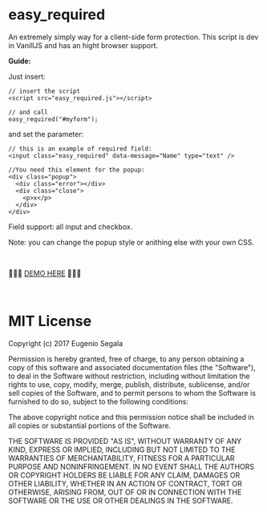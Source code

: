 # easy_required

An extremely simply way for a client-side form protection.
This script is dev in VanillJS and has an hight browser support.

<strong>Guide:</strong>

Just insert:

```
// insert the script
<script src="easy_required.js"></script>

// and call
easy_required("#myform");
```

and set the parameter:

```
// this is an example of required field:
<input class="easy_required" data-message="Name" type="text" />

//You need this element for the popup:
<div class="popup">
  <div class="error"></div>
  <div class="close">
    <p>x</p>
  </div>
</div>
```
<p>Field support: all input and checkbox.</p>
<p>Note: you can change the popup style or anithing else with your own CSS.</p>

<br>

<p>💾💾💾 <a href="http://www.testersite.it/github/easy_required/v1/">DEMO HERE</a> 💾💾💾</p>

<br>

# MIT License

Copyright (c) 2017 Eugenio Segala

Permission is hereby granted, free of charge, to any person obtaining a copy
of this software and associated documentation files (the "Software"), to deal
in the Software without restriction, including without limitation the rights
to use, copy, modify, merge, publish, distribute, sublicense, and/or sell
copies of the Software, and to permit persons to whom the Software is
furnished to do so, subject to the following conditions:

The above copyright notice and this permission notice shall be included in all
copies or substantial portions of the Software.

THE SOFTWARE IS PROVIDED "AS IS", WITHOUT WARRANTY OF ANY KIND, EXPRESS OR
IMPLIED, INCLUDING BUT NOT LIMITED TO THE WARRANTIES OF MERCHANTABILITY,
FITNESS FOR A PARTICULAR PURPOSE AND NONINFRINGEMENT. IN NO EVENT SHALL THE
AUTHORS OR COPYRIGHT HOLDERS BE LIABLE FOR ANY CLAIM, DAMAGES OR OTHER
LIABILITY, WHETHER IN AN ACTION OF CONTRACT, TORT OR OTHERWISE, ARISING FROM,
OUT OF OR IN CONNECTION WITH THE SOFTWARE OR THE USE OR OTHER DEALINGS IN THE
SOFTWARE.

